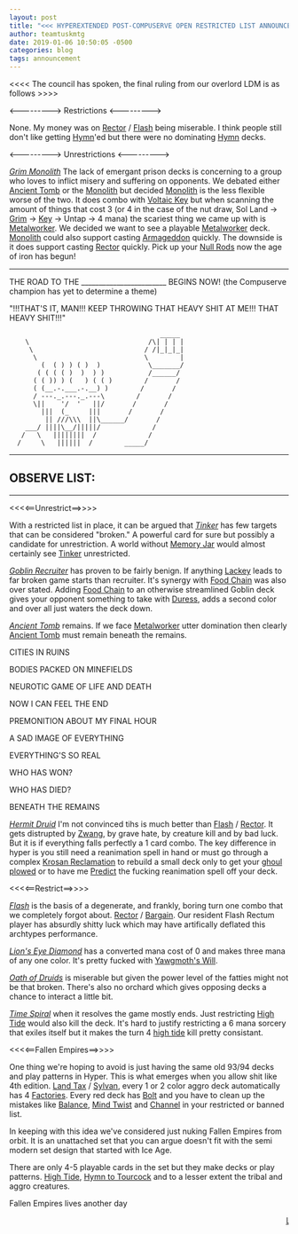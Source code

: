 ```yaml
---
layout: post
title: "<<< HYPEREXTENDED POST-COMPUSERVE OPEN RESTRICTED LIST ANNOUNCEMENT >>>"
author: teamtuskmtg
date: 2019-01-06 10:50:05 -0500
categories: blog
tags: announcement
---
```


<<<< The council has spoken, the final ruling from our overlord LDM is as follows >>>>

<---------> Restrictions <--------->

None. My money was on <a href="https://scryfall.com/card/uds/1/academy-rector">Rector</a> / <a href="https://scryfall.com/card/mir/66/flash">Flash</a> being miserable. I think people still don't like getting <a href="https://scryfall.com/card/fem/38c/hymn-to-tourach">Hymn</a>'ed but there were no dominating <a href="https://scryfall.com/card/fem/38c/hymn-to-tourach">Hymn</a> decks.

<---------> Unrestrictions <--------->

*<a href="https://scryfall.com/card/ulg/126/grim-monolith">Grim Monolith</a>* The lack of emergant prison decks is concerning to a group who loves to inflict misery and suffering on opponents. We debated either <a href="https://scryfall.com/card/tmp/315/ancient-tomb">Ancient Tomb</a> or the <a href="https://scryfall.com/card/ulg/126/grim-monolith">Monolith</a> but decided <a href="https://scryfall.com/card/ulg/126/grim-monolith">Monolith</a> is the less flexible worse of the two. It does combo with <a href="https://scryfall.com/card/usg/314/voltaic-key">Voltaic Key</a> but when scanning the amount of things that cost 3 (or 4 in the case of the nut draw, Sol Land -> <a href="https://scryfall.com/card/ulg/126/grim-monolith">Grim</a> -> <a href="https://scryfall.com/card/usg/314/voltaic-key">Key</a> -> Untap -> 4 mana) the scariest thing we came up with is <a href="https://scryfall.com/card/uds/135/metalworker">Metalworker</a>. We decided we want to see a playable <a href="https://scryfall.com/card/uds/135/metalworker">Metalworker</a> deck. <a href="https://scryfall.com/card/ulg/126/grim-monolith">Monolith</a> could also support casting <a href="https://scryfall.com/card/por/5/armageddon">Armageddon</a> quickly. The downside is it does support casting <a href="https://scryfall.com/card/uds/1/academy-rector">Rector</a> quickly. Pick up your <a href="https://scryfall.com/card/wth/154/null-rod">Null Rods</a> now the age of iron has begun!

<hr/>

THE ROAD TO THE ________________________ BEGINS NOW! (the Compuserve champion has yet to determine a theme)


"!!!THAT'S IT, MAN!!! KEEP THROWING THAT HEAVY SHIT AT ME!!! THAT HEAVY SHIT!!!"

                                          _____
        \                              /\| | | |
         \                            / /|_|_|_|
          \                           \        |
            (  ( ) ) ( )  )            \_______/
           ( ( ( ( )  )  ) )           /______/
          ( ( )) ) (   ) ( ( )        /       /
          ( (__.-.___.-.__) )        /       /
          / ---._.---._.---\        /       /
          \||    '/  '   ||/       /       /
            |||  (_     |||       /       /
             || ///\\\  ||\______/       /
        ___/ ||||\__/|||||/             /
       /   \   ||||||||  /             /
      /     \   ||||||  /        _____/                                                
                                                                                             

<hr/>

<h2>OBSERVE LIST:</h2>
<hr/>

<<<<==Unrestrict==>>>>

With a restricted list in place, it can be argued that *<a href="https://scryfall.com/card/ulg/45/tinker">Tinker</a>* has few targets that can be considered "broken." A powerful card for sure but possibly a candidate for unrestriction. A world without <a href="https://scryfall.com/card/ulg/129/memory-jar">Memory Jar</a> would almost certainly see <a href="https://scryfall.com/card/ulg/45/tinker">Tinker</a> unrestricted.

*<a href="https://scryfall.com/card/vis/80/goblin-recruiter">Goblin Recruiter</a>* has proven to be fairly benign. If anything <a href="https://scryfall.com/card/usg/190/goblin-lackey">Lackey</a> leads to far broken game starts than recruiter. It's synergy with <a href="https://scryfall.com/card/mmq/246/food-chain">Food Chain</a> was also over stated. Adding <a href="https://scryfall.com/card/mmq/246/food-chain">Food Chain</a> to an otherwise streamlined Goblin deck gives your opponent something to take with <a href="https://scryfall.com/card/usg/132/duress">Duress</a>, adds a second color and over all just waters the deck down.

*<a href="https://scryfall.com/card/tmp/315/ancient-tomb">Ancient Tomb</a>* remains. If we face <a href="https://scryfall.com/card/uds/135/metalworker">Metalworker</a> utter domination then clearly <a href="https://scryfall.com/card/tmp/315/ancient-tomb">Ancient Tomb</a> must remain beneath the remains.

CITIES IN RUINS

BODIES PACKED ON MINEFIELDS

NEUROTIC GAME OF LIFE AND DEATH

NOW I CAN FEEL THE END

PREMONITION ABOUT MY FINAL HOUR

A SAD IMAGE OF EVERYTHING

EVERYTHING'S SO REAL

WHO HAS WON?

WHO HAS DIED?

BENEATH THE REMAINS

*<a href="https://scryfall.com/card/sth/108/hermit-druid">Hermit Druid</a>* I'm not convinced tihs is much better than <a href="https://scryfall.com/card/mir/66/flash">Flash</a> / <a href="https://scryfall.com/card/uds/1/academy-rector">Rector</a>. It gets distrupted by <a href="https://scryfall.com/card/usg/132/duress">Zwang</a>, by grave hate, by creature kill and by bad luck. But it is if everything falls perfectly a 1 card combo. The key difference in hyper is you still need a reanimation spell in hand or must go through a complex <a href="https://scryfall.com/card/jud/122/krosan-reclamation">Krosan Reclamation</a> to rebuild a small deck only to get your <a href="https://scryfall.com/card/jud/73/sutured-ghoul">ghoul</a> <a href="https://scryfall.com/card/ice/54/swords-to-plowshares">plowed</a> or to have me <a href="https://scryfall.com/card/ody/94/predict">Predict</a> the fucking reanimation spell off your deck.

<<<<==Restrict==>>>>

*<a href="https://scryfall.com/card/mir/66/flash">Flash</a>* is the basis of a degenerate, and frankly, boring turn one combo that we completely forgot about. <a href="https://scryfall.com/card/uds/1/academy-rector">Rector</a> / <a href="https://scryfall.com/card/uds/75/yawgmoths-bargain">Bargain</a>. Our resident Flash Rectum player has absurdly shitty luck which may have artifically deflated this archtypes performance. 

*<a href="https://scryfall.com/card/mir/307/lions-eye-diamond">Lion's Eye Diamond</a>* has a converted mana cost of 0 and makes three mana of any one color. It's pretty fucked with <a href="https://scryfall.com/card/usg/171/yawgmoths-will">Yawgmoth's Will</a>.

*<a href="https://scryfall.com/card/exo/115/oath-of-druids">Oath of Druids</a>* is miserable but given the power level of the fatties might not be that broken. There's also no orchard which gives opposing decks a chance to interact a little bit.

*<a href="https://scryfall.com/card/usg/103/time-spiral">Time Spiral</a>* when it resolves the game mostly ends. Just restricting <a href="https://scryfall.com/card/fem/18b/high-tide">High Tide</a> would also kill the deck. It's hard to justify restricting a 6 mana sorcery that exiles itself but it makes the turn 4 <a href="https://scryfall.com/card/fem/18b/high-tide">high tide</a> kill pretty consistant.

<<<<==Fallen Empires==>>>>

One thing we're hoping to avoid is just having the same old 93/94 decks and play patterns in Hyper. This is what emerges when you allow shit like 4th edition. <a href="https://scryfall.com/card/4ed/34/land-tax">Land Tax</a> / <a href="https://scryfall.com/card/4ed/273/sylvan-library">Sylvan</a>, every 1 or 2 color aggro deck automatically has 4 <a href="https://scryfall.com/card/4ed/361/mishras-factory">Factories</a>. Every red deck has <a href="https://scryfall.com/card/4ed/208/lightning-bolt">Bolt</a> and you have to clean up the mistakes like <a href="https://scryfall.com/card/4ed/6/balance">Balance</a>, <a href="https://scryfall.com/card/4ed/147/mind-twist">Mind Twist</a> and <a href="https://scryfall.com/card/4ed/236/channel">Channel</a> in your restricted or banned list.

In keeping with this idea we've considered just nuking Fallen Empires from orbit. It is an unattached set that you can argue doesn't fit with the semi modern set design that started with Ice Age.

There are only 4-5 playable cards in the set but they make decks or play patterns. <a href="https://scryfall.com/card/fem/18b/high-tide">High Tide</a>, <a href="https://scryfall.com/card/fem/38c/hymn-to-tourach">Hymn to Tourcock</a> and to a lesser extent the tribal and aggro creatures.

Fallen Empires lives another day

<marquee><a class="blink" href="https://scryfall.com/card/fem/36/derelor">LONG LIVE DERELOR!</a></marquee>
